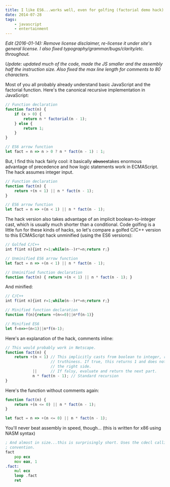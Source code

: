 ```yaml
---
title: I like ES6...works well, even for golfing (factorial demo hack)
date: 2014-07-28
tags:
    - javascript
    - entertainment
---
```


*Edit (2016-01-14): Remove license disclaimer, re-license it under site's
general license. I also fixed typography/grammar/bugs/clarity/etc. throughout.*

*Update: updated much of the code, made the JS smaller and the assembly half the
instruction size. Also fixed the max line length for comments to 80 characters.*

Most of you all probably already understand basic JavaScript and the factorial
function. Here's the canonical recursive implementation in JavaScript:

```js
// Function declaration
function fact(n) {
    if (x > 0) {
        return n * factorial(n - 1);
    } else {
        return 1;
    }
}

// ES6 arrow function
let fact = n => n > 0 ? n * fact(n - 1) : 1;
```

But, I find this hack fairly cool: it basically ~~abuses~~takes enormous
advantage of precedence and how logic statements work in ECMAScript. The hack
assumes integer input.

```js
// Function declaration
function fact(n) {
    return +(n < 1) || n * fact(n - 1);
}

// ES6 arrow function
let fact = n => +(n < 1) || n * fact(n - 1);
```

The hack version also takes advantage of an implicit boolean-to-integer cast,
which is usually much shorter than a conditional. Code golfing is a little fun
for these kinds of hacks, so let's compare a golfed C/C++ version to this
ECMAScript hack unminified (using the ES6 versions):

```js
// Golfed C/C++
int f(int n){int r=1;while(n--)r*=n;return r;}

// Unminified ES6 arrow function
let fact = n => +(n < 1) || n * fact(n - 1);

// Unminified function declaration
function fact(n) { return +(n < 1) || n * fact(n - 1); }
```

And minified:

```js
// C/C++
int f(int n){int r=1;while(n--)r*=n;return r;}

// Minified function declaration
function f(n){return +(n<=0)||n*f(n-1)}

// Minified ES6
let f=n=>+(n<1)||n*f(n-1);
```

Here's an explanation of the hack, comments inline:

```js
// This would probably work in Netscape.
function fact(n) {
    return +(n < 1) // This implicitly casts from boolean to integer, retaining
                    // truthiness. If true, this returns 1 and does not evaluate
                    // the right side.
            ||      // If falsy, evaluate and return the next part.
            n * fact(n - 1); // Standard recursion
}
```

Here's the function without comments again:


```js
function fact(n) {
    return +(n <= 0) || n * fact(n - 1);
}

let fact = n => +(n <= 0) || n * fact(n - 1);
```

You'll never beat assembly in speed, though... (this is written for x86 using
NASM syntax)

```asm
; And almost in size...this is surprisingly short. Uses the cdecl calling
; convention.
fact
    pop ecx
    mov eax, 1
.fact:
    mul ecx
    loop .fact
    ret
```
